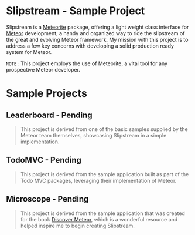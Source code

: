 # Slipstream - Sample Project
Slipstream is a [Meteorite](https://github.com/oortcloud/meteorite) package, offering a light weight class interface for [Meteor](http://meteor.com/) development; a handy and organized way to ride the slipstream of the great and evolving Meteor framework. My mission with this project is to address a few key concerns with developing a solid production ready system for Meteor.

`NOTE:` This project employs the use of Meteorite, a vital tool for any prospective Meteor developer.

# Sample Projects

## Leaderboard - Pending
> This project is derived from one of the basic samples supplied by the Meteor team themselves, showcasing Slipstream in a simple implementation.

## TodoMVC - Pending
> This project is derived from the sample application built as part of the Todo MVC packages, leveraging their implementation of Meteor.

## Microscope - Pending
> This project is derived from the sample application that was created for the book [Discover Meteor](http://www.discovermeteor.com/), which is a wonderful resource and helped inspire me to begin creating Slipstream.
